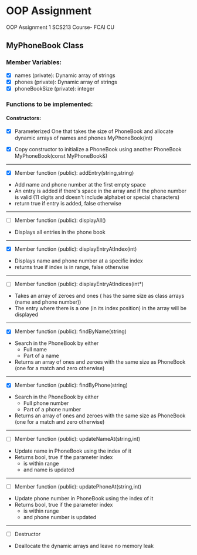 # OOP Assignment

OOP Assignment 1 SCS213 Course- FCAI CU

## MyPhoneBook Class
### Member Variables:
- [x] names (private): Dynamic array of strings
- [x] phones (private): Dynamic array of strings
- [x] phoneBookSize (private): integer
### Functions to be implemented:
#### Constructors:

- [x] Parameterized One that takes the size of PhoneBook and allocate dynamic arrays of names and phones    MyPhoneBook(int)
- [x] Copy constructor to initialize a PhoneBook using another PhoneBook    MyPhoneBook(const MyPhoneBook&)


---

- [x] Member function (public): addEntry(string,string)
- Add name and phone number at the first empty space
- An entry is added if there's space in the array and if the phone number is valid (11 digits and doesn't include alphabet or special characters)
- return true if entry is added, false otherwise

---

- [ ] Member function (public): displayAll()
- Displays all entries in the phone book

---

- [x] Member function (public): displayEntryAtIndex(int)
- Displays name and phone number at a specific index
- returns true if index is in range, false otherwise

---

- [ ] Member function (public): displayEntryAtIndices(int*)
- Takes an array of zeroes and ones ( has the same size as class arrays (name and phone number))
- The entry where there is a one (in its index position) in the array will be displayed

---

- [x] Member function (public): findByName(string)
- Search in the PhoneBook by either
  - Full name
  - Part of a name
- Returns an array of ones and zeroes with the same size as PhoneBook (one for a match and zero otherwise)

---

- [x] Member function (public): findByPhone(string)
- Search in the PhoneBook by either
  - Full phone number
  - Part of a phone number
- Returns an array of ones and zeroes with the same size as PhoneBook (one for a match and zero otherwise)

---

- [ ] Member function (public): updateNameAt(string,int)
- Update name in PhoneBook using the index of it
- Returns bool, true if the parameter index
  - is within range
  - and name is updated

---

- [ ] Member function (public): updatePhoneAt(string,int)
- Update phone number in PhoneBook using the index of it
- Returns bool, true if the parameter index
  - is within range
  - and phone number is updated

---

- [ ] Destructor
- Deallocate the dynamic arrays and leave no memory leak

